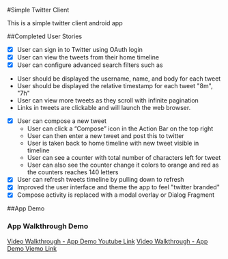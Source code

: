 #Simple Twitter Client

This is a simple twitter client android app

##Completed User Stories
  * [x] User can sign in to Twitter using OAuth login
  * [x] User can view the tweets from their home timeline
  * [x] User can configure advanced search filters such as
   * User should be displayed the username, name, and body for each tweet
   * User should be displayed the relative timestamp for each tweet "8m", "7h"
   * User can view more tweets as they scroll with infinite pagination
   * Links in tweets are clickable and will launch the web browser.
  * [x] User can compose a new tweet
    * User can click a “Compose” icon in the Action Bar on the top right
    * User can then enter a new tweet and post this to twitter
    * User is taken back to home timeline with new tweet visible in timeline
    * User can see a counter with total number of characters left for tweet
    * User can also see the counter change it colors to orange and red as the counters reaches 140 letters
  * [x] User can refresh tweets timeline by pulling down to refresh 
  * [x] Improved the user interface and theme the app to feel "twitter branded"
  * [x] Compose activity is replaced with a modal overlay or Dialog Fragment

##App Demo
### App Walkthrough Demo
[Video Walkthrough - App Demo Youtube Link](https://www.youtube.com/watch?v=cPpnG5HJzIQ)
[Video Walkthrough - App Demo Viemo Link](https://vimeo.com/107783123)
